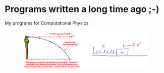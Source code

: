 # Programs written a long time ago ;-)
My programs for Computational Physics
<p align="center">
<img src="canonball_oscillator.png" width="400">
</p>
